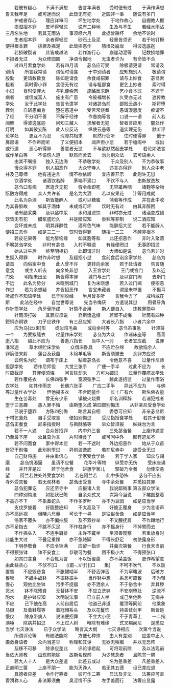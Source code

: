 <!-- { "loadSidebar": true } -->
　　若彼有疑心　　不满不满想
　　告言年满者　　受时便有过
　　于满作满想　　告言我年足
　　或可迷而说　　此皆无有犯
　　近圆非一事　　随说有多门
　　护戒者存心　　理应详审问
　　坏生地学处
　　于地作故心　　自掘教人掘
　　损湿招本罪　　皮坏得轻愆
　　说有二种地　　生及与不生
　　若经水雨沾　　三月名生地
　　若其无雨沾　　事须经六月
　　此据曾耕坏　　余地不论时
　　生者招本罪　　余者得轻愆
　　砂石土及泥　　轻重皆须识
　　若于地钉橛　　便得根本罪
　　拔橛及摇泥　　此皆招恶作
　　隤墙及崩岸　　得波逸底迦
　　若损破裂者　　此皆成越法
　　若作游行心　　崩崖动泥等
　　记数损地罪　　不损者无过
　　为众修园圃　　净语令掘地
　　无虫者许为　　有命皆不合
　　过四月索食学处
　　若有四月请　　苾刍应可受
　　除极请更请　　常请及别请
　　所言我常请　　谓恒时请食
　　于中别请者　　应知施别人
　　极请谓殷勤　　更请数数食
　　除如是请食　　余食咸招罪
　　请与上妙食　　苾刍索粗者
　　索时得小罪　　食便无有过
　　请与粗鄙食　　更乞上妙者
　　索时得小愆　　食时便罪大
　　与乳便索肉　　施酪反求酥
　　乞小食本愆　　不遮于病者
　　或信或富人　　施主有广意
　　令彼福增长　　久受亦无过
　　遮传教学处
　　汝于此学处　　告言令遣学
　　对诸苾刍前　　鄙贱云愚小
　　斯将堕罪剑　　自斩愚痴身
　　堕在恶道中　　受苦常烧煮
　　愚谓漫思度　　痴谓不了经
　　不分明不善　　不解于经律
　　作愚痴等言　　口说一一语
　　前人若闻解　　得波逸底迦
　　问知三藏人　　求解者无犯
　　智者言应用　　闇处作灯明
　　如其彼妄陈　　此人应反诘
　　纵使云愚等　　道实理无伤
　　默听评论学处
　　更互不为忍　　瑕隙共相求
　　默然行窃听　　住时便得罪
　　他于屏房语　　不作声而听
　　了义便招本　　闻声但小愆
　　若于檐阁中　　或出或行道
　　恶心听得罪　　善意者无愆
　　不与欲默然起去学处
　　若论如法言　　或作单白等
　　不语傍人道　　默然而舍去
　　勿为别众法　　去可语余人
　　由其不嘱授　　独入无边海
　　不恭敬学处
　　于众及别人　　不为恭敬事
　　慢众得本罪　　别人招恶作
　　大众守寺人　　违言亦得罪
　　别人众中老　　并及己尊师
　　他有违逆言　　情不欲依顺
　　宜应善开示　　此则许无愆
　　饮酒学处
　　诸酒饮若醉　　茅端不滴口
　　不饮不与人　　由斯放逸故
　　苾刍口有病　　医遣含无犯
　　假令命即死　　无容辄吞咽
　　诸麴等杂物　　酝酿方得成
　　众人共许者　　是名为大酒
　　若以皮果花　　汁等用成就
　　此名为杂酒　　斯皆能醉人
　　或可以糖蜜　　蒲萄等作成
　　并在此中收　　为其昏醉故
　　如其于酒体　　未成或可坏
　　饮时无有过　　由其非醉困
　　诸有醋浆类　　及以酪中浆
　　水和澄滤饮　　非时亦无过
　　诸酒变成醋　　饮皆无有犯
　　醋浆盛贮久　　并是醋应知
　　黍秫等非制　　说二酒应知
　　变坏或未成　　明其非醉性
　　酒有色气味　　能醉招大愆
　　若不能醉人　　便招三恶作
　　如是三二一　　饮时皆得罪
　　随招一二三　　不醉非根本
　　若皮花果等　　能为醉恼缘
　　如其麴等和　　此还招恶作
　　非时入聚落不嘱苾刍学处
　　非时有苾刍　　入村不嘱语
　　有缘便罔过　　无事即招愆
　　始从过午后　　终至明相初
　　此即谓非时　　大师如是说
　　苾刍若非时　　生疑入得罪
　　时作非时想　　及疑招小愆
　　食前食后诣余家学处
　　苾刍为请首　　向俗家中食
　　此人曾不许　　更转向余家
　　若于赴请者　　告言随意食
　　或主人听去　　向余处非愆
　　入王宫学处
　　王门或宫门　　及以近门处
　　明相未出至　　斯皆得本罪
　　城门与王门　　及以宫门阃
　　去斯门不远　　此名为势分
　　未晓到城门　　复为未晓想
　　若入过门阃　　便招恶作愆
　　若为余想疑　　并皆招恶作
　　言宝未藏者　　谓是未举置
　　不摄耳听戒作不知语学处
　　已于别脱经　　半月曾多听
　　言我今方了　　戒科咸在斯
　　此法在经中　　自觉世尊说
　　先当令悔厌　　方遣说其愆
　　用骨牙角作针筒学处
　　角牙骨所成　　针筒不合用
　　斯人便自入　　违教罪筒中
　　针筒须打破　　其罪应须说
　　弃斯憍逸缘　　若留不成悔
　　针筒有四种　　鋀铜赤铜铁
　　刀子应铁作　　有三品应知
　　大者长八指　　小者六余中
　　应为乌[此/朿]形　　或似鸡毛曲
　　或向余村等　　苾刍虽事急
　　针须将一个　　为要拟缝衣
　　过量作床学处
　　苾刍为大众　　作诸床座等
　　高善逝八指　　越此不应为
　　善逝八指长　　当中人一肘
　　长者宜应截　　说罪准常途
　　草木绵贮床学处
　　众僧床卧具　　不应贮杂绵
　　故欲恼余人　　罪箭便来射
　　蒲台及荻苗　　木绵羊毛等
　　斯皆须撤去　　余罪方应说
　　云何名为贮　　谓布于床上
　　粘着苾刍衣　　令他意不喜
　　过量作尼师但那学处
　　若作尼师但　　大觉三张手
　　广便一手半　　过此不应为
　　长时应截却　　其罪便须悔
　　问言除却未　　方可为蠲愆
　　过量作覆疮衣学处
　　若作覆疮衣　　长佛四张手
　　宽须张手二　　越此遂招愆
　　过量作雨浴衣学处
　　如其作雨衣　　长佛六张手
　　广应二手半　　异此不应为
　　与佛等过量作衣学处
　　怛他揭多衣　　不合同量作
　　长十广有六　　斯名佛衣量
　　生在苦毒处　　曾无有少乐
　　镇被火烧煮　　斯名训释辞
　　若诸犯戒者　　堕于三恶趣
　　愚人罪不悔　　由斯堕义成
第四部别悔法
　　从非亲尼受食学处
　　已说于堕罪　　方陈四别悔
　　略言其自相　　委悉可应知
　　非亲苾刍尼　　于村乞食处
　　自手受取食　　便招别悔愆
　　受尼指授食学处
　　若其于俗舍　　苾刍正餐食
　　尼来指授时　　与斯酥酪等
　　举众皆须报　　姊妹勿为言
　　若不一人遮　　合众皆招罪
　　内中外三舍　　三处苾刍餐
　　上座作遮言　　乃至最下座
　　汝且莫为言　　片时待食了
　　或可问中外　　颇有遮尼不
　　若不问而食　　家中得本愆
　　若一不遮时　　外边招恶作
　　始从于众首　　皆犯于别悔
　　此别别堕愆　　异前波逸底
　　若在尼寺中　　施受全无过
　　自己财将施　　并由重信心
　　学家受食学处
　　若于学人家　　知众与羯磨
　　苾刍饥渴逼　　虽请不应餐
　　花华叶等物　　纵受亦无伤
　　受床座诵经　　并开非是过
　　若于他舍食　　饼惠学家儿
　　擘破乃令餐　　勿使空悬望
　　阿兰若住处外受食学处
　　若在阿兰若　　此中多恐怖
　　苾刍不应出　　寺外受其餐
　　若无观林者　　苾刍出受食
　　寺中余处餐　　并悉招其罪
　　苾刍犯罪讫　　应还至寺中
　　应报诸人言　　我说鄙贱事
第五部众学法
　　四种别悔法　　如犯状已陈
　　自余众式叉　　次第今当说
　　下裙圆整着　　不高亦不下
　　不象鼻蛇头　　不作多罗叶
　　亦不为豆团　　如是应当学
　　支伐罗披着　　好圆整应知
　　不太高及下　　好披正覆身
　　少为言语声　　亦不高远视
　　但睹六尺量　　可长于一寻
　　是往俗舍像　　如是应当学
　　俗家不覆头　　亦不偏抄服
　　及不双抄举　　不叉腰抚肩
　　不作蹲地行　　亦不足指去
　　不跳不庂足　　不作柱身行
　　亦不摇身行　　不掉臂而去
　　不作摇头入　　不连手肩排
　　未许不辄坐　　坐须善观察
　　若重放身时　　此能生大过
　　不叠足重踝　　亦不急踡脚
　　不得长舒足　　勿使露身形
　　下明恭敬食　　不应令钵满
　　应留一指许　　并羹次第餐
　　行食未当前　　不得预张钵
　　钵不安食上　　恭敬可为餐
　　团不极小大　　不得预张口
　　如其口含食　　不合辄为言
　　不以饭覆羹　　亦不菜盖饭
　　更作希望意　　由此益贪心
　　不欱不[口　　((甫-、)/寸)][口　　集]　　不呵不吹气
　　不以饭置唇　　不应毁呰食
　　不胀鳃啮半　　不舒舌弹舌
　　不为窣睹波　　后破方餐啖
　　不舐手舐钵　　不振钵振手
　　当作钵中想　　系念可应餐
　　不为轻慢心　　观他比坐钵
　　污手不捉器　　亦不洒余人
　　不于俗舍中　　弃其秽恶水
　　钵不除残食　　无替钵不安
　　不应立洗钵　　不安崩堕处
　　逆流不酌水　　是护钵应知
　　次明说法事　　已立前人坐
　　或己坐他卧　　无病并不应
　　己下他在高　　人前自居后
　　他道己非道　　覆顶等同前
　　他乘象马舆　　及着鞋履等
　　着冠帽系头　　及以花鬘饰
　　持盖仗剑甲　　斯皆是慢仪
　　除身带病人　　说法便招罪
　　不立大小便　　不于青草上
　　一二指洟唾　　除病并招愆
　　不上过人树　　唯除有难缘
　　式叉羯阑尼　　是悉应当学
七灭诤法
　　已于众学法　　略言其大纲
　　七灭诤相应　　次第今当说
　　所谓评论等　　有随法能除
　　方便七种殊　　由人有差别
　　应差中正人　　摄敛身语者
　　众内当差举　　称理和其诤
　　无欲无嗔痴　　并以无恐怖
　　及移不可移　　除诤应差此
　　评论诤若起　　可将现前除
　　及以法现前　　当依大师教
　　由现前能除　　故斯名现前
　　为少慧念者　　且陈其一隅
　　若九人十人　　是大众差遣
　　此差五或过　　名为差重差
　　凡差重差人　　正直明三箧
　　上座不朋一　　能为灭诤人
　　若无其五德　　设已差应退
　　具德者应差　　令作行筹者
　　彼可作二筹　　显法及非法
　　法筹应可直　　香滑称人心
　　非法筹须曲　　臭涩情不乐
　　左手盖而行　　法筹应显露
